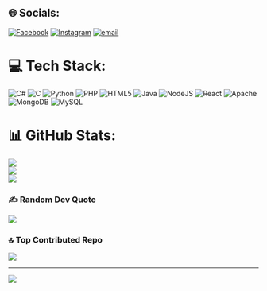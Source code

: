 
## 🌐 Socials:
[![Facebook](https://img.shields.io/badge/Facebook-%231877F2.svg?logo=Facebook&logoColor=white)](https://facebook.com/jastin_mattappallil) [![Instagram](https://img.shields.io/badge/Instagram-%23E4405F.svg?logo=Instagram&logoColor=white)](https://instagram.com/jastin_mattappallil) [![email](https://img.shields.io/badge/Email-D14836?logo=gmail&logoColor=white)](mailto:jastinmb904@gmail.com) 

# 💻 Tech Stack:
![C#](https://img.shields.io/badge/c%23-%23239120.svg?style=for-the-badge&logo=csharp&logoColor=white) ![C](https://img.shields.io/badge/c-%2300599C.svg?style=for-the-badge&logo=c&logoColor=white) ![Python](https://img.shields.io/badge/python-3670A0?style=for-the-badge&logo=python&logoColor=ffdd54) ![PHP](https://img.shields.io/badge/php-%23777BB4.svg?style=for-the-badge&logo=php&logoColor=white) ![HTML5](https://img.shields.io/badge/html5-%23E34F26.svg?style=for-the-badge&logo=html5&logoColor=white) ![Java](https://img.shields.io/badge/java-%23ED8B00.svg?style=for-the-badge&logo=openjdk&logoColor=white) ![NodeJS](https://img.shields.io/badge/node.js-6DA55F?style=for-the-badge&logo=node.js&logoColor=white) ![React](https://img.shields.io/badge/react-%2320232a.svg?style=for-the-badge&logo=react&logoColor=%2361DAFB) ![Apache](https://img.shields.io/badge/apache-%23D42029.svg?style=for-the-badge&logo=apache&logoColor=white) ![MongoDB](https://img.shields.io/badge/MongoDB-%234ea94b.svg?style=for-the-badge&logo=mongodb&logoColor=white) ![MySQL](https://img.shields.io/badge/mysql-4479A1.svg?style=for-the-badge&logo=mysql&logoColor=white)
# 📊 GitHub Stats:
![](https://github-readme-stats.vercel.app/api?username=Jastinmb904&theme=dark&hide_border=false&include_all_commits=false&count_private=false)<br/>
![](https://nirzak-streak-stats.vercel.app/?user=Jastinmb904&theme=dark&hide_border=false)<br/>
![](https://github-readme-stats.vercel.app/api/top-langs/?username=Jastinmb904&theme=dark&hide_border=false&include_all_commits=false&count_private=false&layout=compact)

### ✍️ Random Dev Quote
![](https://quotes-github-readme.vercel.app/api?type=horizontal&theme=radical)

### 🔝 Top Contributed Repo
![](https://github-contributor-stats.vercel.app/api?username=Jastinmb904&limit=5&theme=dark&combine_all_yearly_contributions=true)

---
[![](https://visitcount.itsvg.in/api?id=Jastinmb904&icon=0&color=0)](https://visitcount.itsvg.in)

<!-- Proudly created with GPRM ( https://gprm.itsvg.in ) -->
